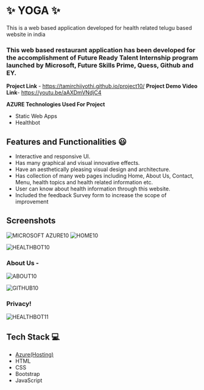 
# ✨ YOGA  ✨

This is a web based application developed for health related telugu based website in india

### This web based restaurant application has been developed for the accomplishment of Future Ready Talent Internship program launched by Microsoft, Future Skills Prime, Quess, Github and EY.


**Project Link** - https://tamirchijyothi.github.io/project10/
**Project Demo Video Link**- https://youtu.be/aAXDmVNdjC4

**AZURE Technologies Used For Project**

- Static Web Apps
- Healthbot


## Features and Functionalities 😃

- Interactive and responsive UI.
- Has many graphical and visual innovative effects.
- Have an aesthetically pleasing visual design and architecture.
- Has collection of many web pages including Home, About Us, Contact, Menu, health topics and health related information etc.
- User can know about health information through this website.
- Included the feedback Survey form to increase the scope of improvement 

## Screenshots
![MICROSOFT AZURE10](https://user-images.githubusercontent.com/116431912/207775175-9b47aa49-e1ff-4a46-a828-afc31159f565.jpg)
 ![HOME10](https://user-images.githubusercontent.com/116431912/207775131-3d0eed56-4137-4352-b4ab-32c1144d7913.jpg)

   ![HEALTHBOT10](https://user-images.githubusercontent.com/116431912/207776121-33d64f3a-3410-4531-9022-3fb9d9929c3f.jpg)


### About Us -
![ABOUT10](https://user-images.githubusercontent.com/116431912/207775102-e2a23b22-51e4-4525-b918-7cfeddeba145.jpg)



![GITHUB10](https://user-images.githubusercontent.com/116431912/207775193-b134ac8e-47d9-43a9-8782-ca163dba9eca.jpg)



### Privacy!

![HEALTHBOT11](https://user-images.githubusercontent.com/116431912/207775219-aa6221e7-472f-4893-a5f0-569a0f8c6bdd.jpg)




## Tech Stack 💻

- [Azure(Hosting)](https://azure.microsoft.com/en-in/features/azure-portal/)
- HTML
- CSS
- Bootstrap
- JavaScript
